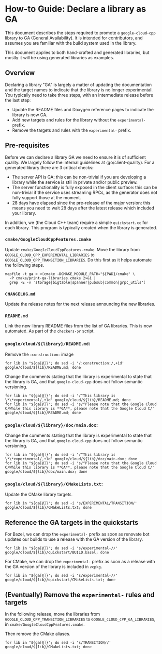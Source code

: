 # How-to Guide: Declare a library as GA

This document describes the steps required to promote a `google-cloud-cpp`
library to GA (General Availability). It is intended for contributors, and
assumes you are familiar with the build system used in the library.

This document applies to both hand-crafted and generated libraries, but mostly
it will be using generated libraries as examples.

## Overview

Declaring a library "GA" is largely a matter of updating the documentation and
the target names to indicate that the library is no longer experimental. You
typically need to take three steps, with an intermediate release before the last
step:

- Update the README files and Doxygen reference pages to indicate the library is
  now GA.
- Add new targets and rules for the library without the `experimental-` prefix.
- Remove the targets and rules with the `experimental-` prefix.

## Pre-requisites

Before we can declare a library GA we need to ensure it is of sufficient
quality. We largely follow the internal guidelines at (go/client-quality). For a
generated library there are 3 critical checks:

- The server API is GA: this can be non-trivial if you are developing a library
  while the service is still in private and/or public preview.
- The server functionality is fully exposed in the client surface: this can be
  non-trivial if the service uses streaming RPCs, as the generator does not
  fully support those at the moment.
- 28 days have elapsed since the pre-release of the major version: this means
  you need to wait 28 days after the latest release which included your library.

In addition, we (the Cloud C++ team) require a simple `quickstart.cc` for each
library. This program is typically created when the library is generated.

### `cmake/GoogleCloudCppFeatures.cmake`

Update `cmake/GoogleCloudCppFeatures.cmake`. Move the library from
`GOOGLE_CLOUD_CPP_EXPERIMENTAL_LIBRARIES` to
`GOOGLE_CLOUD_CPP_TRANSITION_LIBRARIES`. Do this first as it helps automate the
following steps.

```shell
mapfile -t ga < <(cmake -DCMAKE_MODULE_PATH="${PWD}/cmake" \
  -P cmake/print-ga-libraries.cmake 2>&1 |
  grep -E -v 'storage|bigtable|spanner|pubsub|common|grpc_utils')
```

### `CHANGELOG.md`

Update the release notes for the next release announcing the new libraries.

### `README.md`

Link the new library README files from the list of GA libraries. This is now
automated. As part of the `checkers-pr` script.

### `google/cloud/${library}/README.md`:

Remove the `:construction:` image

```shell
for lib in "${ga[@]}"; do sed -i '/:construction:/,+1d' google/cloud/${lib}/README.md; done
```

Change the comments stating that the library is experimental to state that the
library is GA, and that `google-cloud-cpp` does not follow semantic versioning.

```shell
for lib in "${ga[@]}"; do sed -i '/^This library is \*\*experimental/,+1d' google/cloud/${lib}/README.md; done
for lib in "${ga[@]}"; do sed -i 's/^Please note that the Google Cloud C/While this library is **GA**, please note that the Google Cloud C/' google/cloud/${lib}/README.md; done
```

### `google/cloud/${library}/doc/main.dox`:

Change the comments stating that the library is experimental to state that the
library is GA, and that `google-cloud-cpp` does not follow semantic versioning.

```shell
for lib in "${ga[@]}"; do sed -i '/^This library is \*\*experimental/,+1d' google/cloud/${lib}/doc/main.dox; done
for lib in "${ga[@]}"; do sed -i 's/^Please note that the Google Cloud C/While this library is **GA**, please note that the Google Cloud C/' google/cloud/${lib}/doc/main.dox; done
```

### `google/cloud/${library}/CMakeLists.txt`:

Update the CMake library targets.

```shell
for lib in "${ga[@]}"; do sed -i 's/EXPERIMENTAL/TRANSITION/' google/cloud/${lib}/CMakeLists.txt; done
```

## Reference the GA targets in the quickstarts

For Bazel, we can drop the `experimental-` prefix as soon as renovate bot
updates our builds to use a release with the GA version of the library.

```shell
for lib in "${ga[@]}"; do sed -i 's/experimental-//' google/cloud/${lib}/quickstart/BUILD.bazel; done
```

For CMake, we can drop the `experimental-` prefix as soon as a release with the
GA version of the library is included in `vcpkg`.

```shell
for lib in "${ga[@]}"; do sed -i 's/experimental-//' google/cloud/${lib}/quickstart/CMakeLists.txt; done
```

## (Eventually) Remove the `experimental-` rules and targets

In the following release, move the libraries from
`GOOGLE_CLOUD_CPP_TRANSITION_LIBRARIES` to `GOOGLE_CLOUD_CPP_GA_LIBRARIES`, in
`cmake/GoogleCloudCppFeatures.cmake`.

Then remove the CMake aliases.

```shell
for lib in "${ga[@]}"; do sed -i 's/TRANSITION//' google/cloud/${lib}/CMakeLists.txt; done
```
